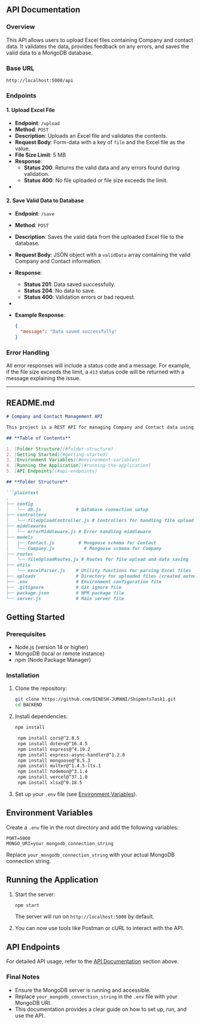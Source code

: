 
## **API Documentation**

### **Overview**

This API allows users to upload Excel files containing Company and contact data. It validates the data, provides feedback on any errors, and saves the valid data to a MongoDB database.

### **Base URL**

```
http://localhost:5000/api
```

### **Endpoints**

#### 1. **Upload Excel File**

- **Endpoint**: `/upload`
- **Method**: `POST`
- **Description**: Uploads an Excel file and validates the contents.
- **Request Body**: Form-data with a key of `file` and the Excel file as the value.
- **File Size Limit**: 5 MB
- **Response**:
  - **Status 200**: Returns the valid data and any errors found during validation.
  - **Status 400**: No file uploaded or file size exceeds the limit.
- 

#### 2. **Save Valid Data to Database**

- **Endpoint**: `/save`
- **Method**: `POST`
- **Description**: Saves the valid data from the uploaded Excel file to the database.
- **Request Body**: JSON object with a `validData` array containing the valid Company and Contact information.
- **Response**:
  - **Status 201**: Data saved successfully.
  - **Status 204**: No data to save.
  - **Status 400**: Validation errors or bad request.
- 

- **Example Response**:
  ```json
  {
    "message": "Data saved successfully"
  }
  ```

### **Error Handling**

All error responses will include a status code and a message. For example, if the file size exceeds the limit, a `413` status code will be returned with a message explaining the issue.

---

## **README.md**

```markdown
# Company and Contact Management API

This project is a REST API for managing Company and Contact data using Excel file uploads. The API validates data from the Excel file and saves the valid entries into a MongoDB database.

## **Table of Contents**

1. [Folder Structure](#folder-structure)
2. [Getting Started](#getting-started)
3. [Environment Variables](#environment-variables)
4. [Running the Application](#running-the-application)
5. [API Endpoints](#api-endpoints)

## **Folder Structure**

```plaintext
.
├── config
│   └── db.js             # Database connection setup
├── controllers
│   └── fileUploadController.js # Controllers for handling file upload and saving data
├── middlewares
│   └── errorMiddleware.js # Error handling middleware
├── models
│   ├── Contact.js         # Mongoose schema for Contact
│   └── Company.js           # Mongoose schema for Company
├── routes
│   └── fileUploadRoutes.js # Routes for file upload and data saving
├── utils
│   └── excelParser.js    # Utility functions for parsing Excel files
├── uploads               # Directory for uploaded files (created automatically)
├── .env                  # Environment configuration file
├── .gitignore            # Git ignore file
├── package.json          # NPM package file
└── server.js             # Main server file
```

## **Getting Started**

### **Prerequisites**

- Node.js (version 14 or higher)
- MongoDB (local or remote instance)
- npm (Node Package Manager)

### **Installation**

1. Clone the repository:

   ```bash
   git clone https://github.com/DINESH-JUMANI/ShipmntsTask1.git
   cd BACKEND
   ```

2. Install dependencies:

   ```bash
   npm install
   ```

   ```bash
    npm install cors@^2.8.5
    npm install dotenv@^16.4.5
    npm install express@^4.19.2
    npm install express-async-handler@^1.2.0
    npm install mongoose@^8.5.3
    npm install multer@^1.4.5-lts.1
    npm install nodemon@^3.1.4
    npm install vercel@^37.1.0
    npm install xlsx@^0.18.5
   ```

3. Set up your `.env` file (see [Environment Variables](#environment-variables)).

## **Environment Variables**

Create a `.env` file in the root directory and add the following variables:

```plaintext
PORT=5000
MONGO_URI=your_mongodb_connection_string
```

Replace `your_mongodb_connection_string` with your actual MongoDB connection string.

## **Running the Application**

1. Start the server:

   ```bash
   npm start
   ```

   The server will run on `http://localhost:5000` by default.

2. You can now use tools like Postman or cURL to interact with the API.

## **API Endpoints**

For detailed API usage, refer to the [API Documentation](#api-documentation) section above.


### **Final Notes**

- Ensure the MongoDB server is running and accessible.
- Replace `your_mongodb_connection_string` in the `.env` file with your MongoDB URI.
- This documentation provides a clear guide on how to set up, run, and use the API.